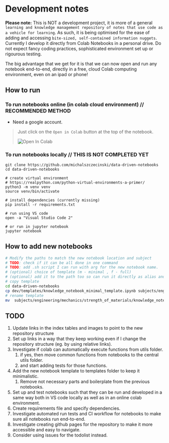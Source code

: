 # Development notes

**Please note:** This is NOT a development project, it is more of a general `learning and knowledge management repository of notes that use code as a vehicle for learning`. As such, it is being optimised for the ease of adding and accessing `bite-sized, self-contained information nuggets`. Currently I develop it directly from Colab Notebooks in a personal drive. Do not expect fancy coding practices, sophisticated environment set up or rigourous testing. 

The big advantage that we get for it is that we can now open and run any notebook end-to-end, directly in a free, cloud Colab computing environment, even on an ipad or phone!

## How to run

### To run notebooks online (in colab cloud environment) // RECOMMENDED METHOD

- Need a google account.

> Just click on the `Open in Colab` button at the top of the notebook.
>
> ![Open In Colab](https://colab.research.google.com/assets/colab-badge.svg)

### To run notebooks locally // THIS IS NOT COMPLETED YET

```
git clone https://github.com/michalszczecinski/data-driven-notebooks
cd data-driven-notebooks

# create virtual environment
# https://realpython.com/python-virtual-environments-a-primer/
python3 -m venv venv
source venv/bin/activate

# install dependencies (currently missing)
pip install -r requirements.txt

# run using VS code
open -a "Visual Studio Code 2" 

# or run in jupyter notebook
jupyter notebook
```

## How to add new notebooks

```bash
# Modify the paths to match the new notebook location and subject
# TODO: check if it can be all done in one command
# TODO: add .sh script I can run with arg for the new notebook name.
# (optional) choice of template (m - minimal , f - full)
# (optional) add it to the path too so can run it directly as alias and standard command
# copy template
cd data-driven-notebooks
cp dev/templates/knowledge_notebook_minimal_template.ipynb subjects/engineering/mechanics/strength_of_materials
# rename template
mv  subjects/engineering/mechanics/strength_of_materials/knowledge_notebook_minimal_template.ipynb subjects/engineering/mechanics/strength_of_materials/stress_strain.ipynb 
```

## TODO

1. Update links in the index tables and images to point to the new repository structure
2. Set up links in a way that they keep working even if I change the repository structure (eg. by using relative links).
3. Investigate if colab can automatically execute functions from utils folder.
   1. if yes, then move common functions from notebooks to the central utils folder.
   2. and start adding tests for those functions.
4. Add the new notebook template to templates folder to keep it minimalistic.
   1. Remove not necessary parts and boilerplate from the previous notebooks.
5. Set up and test notebooks such that they can be run and developed in a same way both in VS code locally as well as in an online colab environment.
6. Create requirements file and specify dependencies.
7. Investigate automated run tests and CI workflow for notebooks to make sure all notebooks run end-to-end.
8. Investigate creating github pages for the repository to make it more accessible and easy to navigate.
9. Consider using issues for the todolist instead.